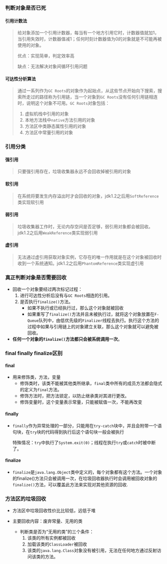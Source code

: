### 判断对象是否已死

#### 引用计数法

> 给对象添加一个引用计数器，每当有一个地方引用它时，计数器值就加1，当引用失效时，计数器值减1；任何时刻计数器值为0的对象就是不可能再被使用的对象。
>
> 优点：实现简单，判定效率高
>
> 缺点：无法解决对象间循环引用问题

#### 可达性分析算法

> 通过一系列作为`GC Roots`的对象作为起始点，从这些节点开始向下搜索，搜索所走过的路径称为引用链，当一个对象到`GC Roots`没有任何引用链相连时，说明这个对象不可用。`GC Roots`对象包括：
>
> 1. 虚拟机栈中引用的对象
> 2. 本地方法栈中`native`方法引用的对象
> 3. 方法区中类静态属性引用的对象
> 4. 方法区中常量引用的对象

### 引用分类

####  强引用

> 只要强引用存在，垃圾收集器永远不会回收掉被引用的对象

#### 软引用

> 在系统将要发生内存溢出时才会回收的对象，jdk1.2之后用`SoftReference`类实现软引用

#### 弱引用

> 垃圾收集器工作时，无论内存空间是否足够，弱引用对象都会被回收。jdk1.2之后用`WeakReference`类实现弱引用

#### 虚引用

> 无法通过虚引用获取对象实例，它存在的唯一作用就是在这个对象被回收时收到一个系统通知。jdk1.2之后用`PhantomReference`类实现虚引用

### 真正判断对象是否需要回收

- 回收一个对象要经过两次标记过程：
  1. 进行可达性分析后没有与`GC Roots`相连的引用。
  2. 是否执行`finalize()`方法。
     - 如果不执行或已经执行过，那么这个对象就被回收
     - 如果重写了`finalize()`方法并且未被执行过，就将这个对象放置在`F-Queue`队列中，由低优先级的`Finalizer`线程去执行。执行这个方法的过程中如果与引用链上的对象建立关联，那么这个对象就可以避免被回收。
- **任何一个对象的`finalize()`方法都只会被系统调用一次**。

### final finally finalize区别

#### final

- 用来修饰类，方法，变量
  - 修饰类时，该类不能被其他类所继承，`final`类中所有的成员方法都会隐式的定义为`final`方法。
  - 修饰方法时，把方法锁定，以防止继承类对其进行更改。
  - 修饰变量时，这个变量表示常量，只能被赋值一次，不能再改变

#### finally

- `finally`作为异常处理的一部分，只能用在`try-catch`块中，并且会附带一个语句块，在`try`块的代码得到执行后这个语句块一般会被执行

  特殊情况：`try`中执行了`System.exit(0)`；线程在执行`try`或`catch`时被中断了。

#### finalize

- `finalize`是`java.lang.Object`类中定义的，每个对象都有这个方法。一个对象的finalize()方法只会被调用一次，在垃圾回收器执行时会调用被回收对象的`finalize()`方法，可以覆盖此方法来实现对其他资源的回收.

### 方法区的垃圾回收

- 方法区中垃圾回收性价比比较低，远低于堆

- 主要回收内容：废弃常量、无用的类
  - 判断类是否为“无用的类”的三个条件：
    1. 该类的所有实例都被回收
    2. 加载该类的`ClassLoader`被回收
    3. 该类的`java.lang.Class`对象没有被引用，无法在任何地方通过反射访问该类的方法。
